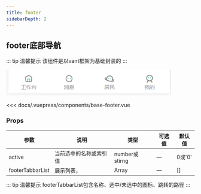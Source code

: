 ```yaml
---
title: footer                  
sidebarDepth: 2
---
```


## footer底部导航

::: tip  温馨提示
该组件是以vant框架为基础封装的
::: 

![Image text](../.vuepress/public/footer/demo.png)

<base-footer slot="source"></base-footer>
<<< docs/.vuepress/components/base-footer.vue

### Props

| 参数          | 说明            | 类型            | 可选值                 | 默认值   |
|-------------  |---------------- |---------------- |---------------------- |-------- |
| active    | 当前选中的名称或索引值 | number或stirng    | — | 0或'0' |
| footerTabbarList    | 展示列表， | Array    | — | [] |

::: tip  温馨提示
footerTabbarList包含名称、选中/未选中的图标、跳转的路径
::: 
